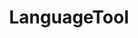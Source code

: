 ---
facebook: https://facebook.com/LanguageTool
git: https://github.com/languagetool-org
instagram: https://instagram.com/languagetool
linkedin: https://linkedin.com/company/languagetool
logohandle: languagetool
sort: languagetool
title: LanguageTool
twitter: https://x.com/languagetool
website: https://languagetool.org/
wikipedia: https://en.wikipedia.org/wiki/LanguageTool
---
